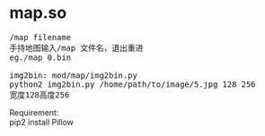 # map.so
<pre>
/map filename
手持地图输入/map 文件名，退出重进
eg./map 0.bin

img2bin: mod/map/img2bin.py
python2 img2bin.py /home/path/to/image/5.jpg 128 256
宽度128高度256
</pre>
Requirement:  
pip2 install Pillow

